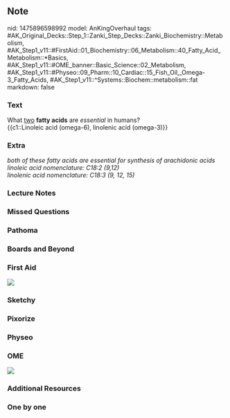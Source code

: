 ## Note
nid: 1475896598992
model: AnKingOverhaul
tags: #AK_Original_Decks::Step_1::Zanki_Step_Decks::Zanki_Biochemistry::Metabolism, #AK_Step1_v11::#FirstAid::01_Biochemistry::06_Metabolism::40_Fatty_Acid_Metabolism::*Basics, #AK_Step1_v11::#OME_banner::Basic_Science::02_Metabolism, #AK_Step1_v11::#Physeo::09_Pharm::10_Cardiac::15_Fish_Oil,_Omega-3_Fatty_Acids, #AK_Step1_v11::^Systems::Biochem::metabolism::fat
markdown: false

### Text
<div>
  <div>
    What <u>two</u> <b>fatty acids</b> are <i>essential</i> in
    humans?
  </div>
  <div>
    {{c1::Linoleic acid (omega-6), linolenic acid (omega-3)}}
  </div>
</div>

### Extra
<div>
  <i>both of these fatty acids are essential for synthesis of
  arachidonic acids</i>
</div>
<div>
  <i>linoleic acid nomenclature: C18:2 (9,12)</i>
</div>
<div>
  <i>linolenic acid nomenclature: C18:3 (9, 12, 15)</i>
</div>

### Lecture Notes


### Missed Questions


### Pathoma


### Boards and Beyond


### First Aid
<img src="tmplhWmdJ.png">

### Sketchy


### Pixorize


### Physeo


### OME
<div class="ome-widget">
  <a href=
  "https://onlinemeded.org/spa/metabolism?ref=anki"><img src=
  "_OME_AnkiFlashcards_Topic_3.png"></a>
</div>

### Additional Resources


### One by one

